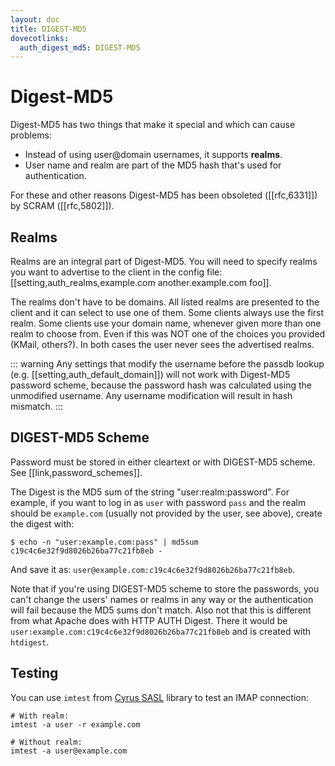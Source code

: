 ```yaml
---
layout: doc
title: DIGEST-MD5
dovecotlinks:
  auth_digest_md5: DIGEST-MD5
---
```


# Digest-MD5

Digest-MD5 has two things that make it special and which can cause
problems:

- Instead of using user@domain usernames, it supports **realms**.
- User name and realm are part of the MD5 hash that's used for
  authentication.

For these and other reasons Digest-MD5 has been obsoleted ([[rfc,6331]]) by
SCRAM ([[rfc,5802]]).

## Realms

Realms are an integral part of Digest-MD5. You will need to specify
realms you want to advertise to the client in the config file:
[[setting,auth_realms,example.com another.example.com foo]].

The realms don't have to be domains. All listed realms are presented to
the client and it can select to use one of them. Some clients always use
the first realm. Some clients use your domain name, whenever given more
than one realm to choose from. Even if this was NOT one of the choices
you provided (KMail, others?). In both cases the user never sees the
advertised realms.

::: warning
Any settings that modify the username before the passdb lookup (e.g.
[[setting,auth_default_domain]]) will not work with Digest-MD5
password scheme, because the password hash was calculated using the
unmodified username. Any username modification will result in hash
mismatch.
:::

## DIGEST-MD5 Scheme

Password must be stored in either cleartext or with DIGEST-MD5 scheme.
See [[link,password_schemes]].

The Digest is the MD5 sum of the string "user:realm:password". For example,
if you want to log in as `user` with password `pass` and the
realm should be `example.com` (usually not provided by the user, see
above), create the digest with:

```console
$ echo -n "user:example.com:pass" | md5sum c19c4c6e32f9d8026b26ba77c21fb8eb -
```

And save it as: `user@example.com:c19c4c6e32f9d8026b26ba77c21fb8eb`.

Note that if you're using DIGEST-MD5 scheme to store the passwords, you
can't change the users' names or realms in any way or the authentication
will fail because the MD5 sums don't match. Also not that this is
different from what Apache does with HTTP AUTH Digest. There it would be
`user:example.com:c19c4c6e32f9d8026b26ba77c21fb8eb` and is created
with `htdigest`.

## Testing

You can use `imtest` from [Cyrus SASL](https://www.cyrusimap.org/sasl/)
library to test an IMAP connection:

```
# With realm:
imtest -a user -r example.com

# Without realm:
imtest -a user@example.com
```
